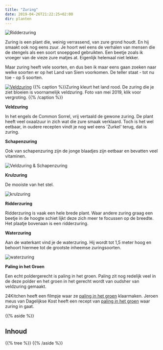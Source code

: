 ```yaml
---
title: "Zuring"
date: 2019-04-26T21:22:25+02:00
dir: planten
---
```


![Ridderzuring](/images/ridderzuring.jpg)

Zuring is een plant die, weinig verrassend, van zure grond houdt. 
En hij smaakt ook nog eens zuur. 
Je hoort wel eens de verhalen van mensen die de stengels als een soort snoepgoed gebruikten.
Een beetje zoals ik vroeger van de vieze zure matjes at. Eigenlijk helemaal niet lekker.

Maar zuring heeft vele soorten, en dus ben ik maar eens gaan zoeken naar welke soorten er op
het Land van Siem voorkomen. De teller staat - tot nu toe - op 5 soorten. 

[![Veldzuring](/images/overzicht_zuring_small.jpg)](/images/overzicht_zuring.jpg)
{{% caption %}}Zuring kleurt het land rood. De zuring die je ziet bloeien is voornamelijk veldzuring. Foto van mei 2019, klik voor vergroting. {{% /caption %}}

**Veldzuring**  

In het engels de Common Sorrel, vrij vertaald de gewone zuring. 
De plant heeft veel oxaalzuur in zich wat die zure smaak verklaard. 
Toch is het wel eetbaar, in oudere recepten vindt je nog wel eens 'Zurkel' terug, dat is zuring. 

**Schapenzuring**

Ook van schapenzuring zijn de jonge blaadjes zijn eetbaar en bevatten veel vitaminen. 

![Veldzuring &amp; Schapenzuring](/images/veldzuring_schapenzuring.jpg)

**Krulzuring**

De mooiste van het stel. 

![krulzuring](/images/krulzuring.jpg)

**Ridderzuring** 

Ridderzuring is vaak een hele brede plant. 
Waar andere zuring graag een beetje in de hoogte schiet lijkt deze zich meer te focussen op de breedte. Het plaatje bovenaan is een ridderzuring.

**Waterzuring**

Aan de waterkant vind je de waterzuring. Hij wordt tot 1,5 meter hoog en behoort hiermee tot de grootste inheemse zuringsoorten. 

![waterzuring](/images/waterzuring.jpg)

**Paling in het Groen**

Een echt poldergerecht is paling in het groen. 
Paling zit nog redelijk veel in de deze polder en het groen in het gerecht wordt van oudsher van veldzuring gemaakt. 

24Kitchen heeft een filmpje waar ze [paling in het groen](https://www.24kitchen.nl/recepten/paling-in-t-groen) klaarmaken. 
Jeroen meus van Dagelijkse Kost heeft een recept van [paling in het groen](https://dagelijksekost.een.be/gerechten/paling-in-t-groen) waar zuring in gaat. 

{{% aside %}}
## Inhoud
{{% tree %}}
{{% /aside %}}
